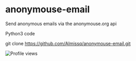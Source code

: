 # anonymouse-email

Send anonymous emails via the anonymouse.org api

Python3 code

git clone https://github.com/AImissq/anonymouse-email.git

![Profile views](https://views.igorkowalczyk.dev/api/badge/@aimissq?style=classic)
